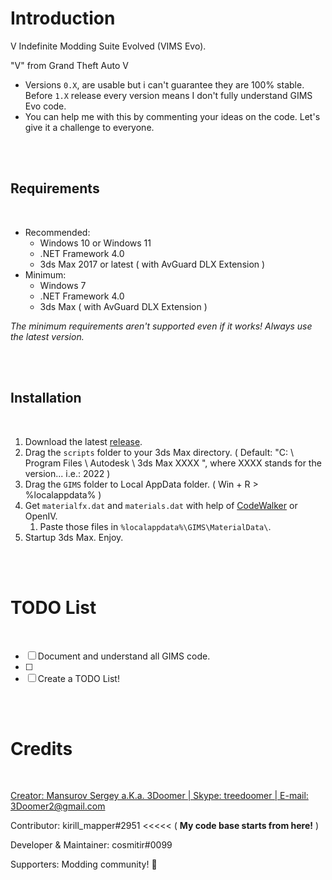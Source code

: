 # Introduction

V Indefinite Modding Suite Evolved (VIMS Evo).

"V" from Grand Theft Auto V

  - Versions `0.X`, are usable but i can't guarantee they are 100% stable. Before `1.X` release every version means I don't fully understand GIMS Evo code.
  - You can help me with this by commenting your ideas on the code. Let's give it a challenge to everyone.

<br>
<br>

## Requirements

<br>

-	Recommended:
	- Windows 10 or Windows 11
	- .NET Framework 4.0
	- 3ds Max 2017 or latest ( with AvGuard DLX Extension )
- Minimum:
	- Windows 7
	- .NET Framework 4.0
	- 3ds Max ( with AvGuard DLX Extension )

*The minimum requirements aren't supported even if it works! Always use the latest version.*

<br>
<br>

## Installation

<br>

1. Download the latest [release](https://github.com/cosmitir/VIMS-Evo/releases/latest/).
2. Drag the `scripts` folder to your 3ds Max directory. ( Default: "C: \ Program Files \ Autodesk \ 3ds Max XXXX \", where XXXX stands for the version... i.e.: 2022 )
3. Drag the `GIMS` folder to Local AppData folder. ( Win + R > %localappdata% )
4. Get `materialfx.dat` and `materials.dat` with help of [CodeWalker](https://github.com/dexyfex/CodeWalker) or OpenIV.
   1. Paste those files in `%localappdata%\GIMS\MaterialData\`.
5. Startup 3ds Max. Enjoy.

<br>
<br>

# TODO List

<br>

- [ ] Document and understand all GIMS code.
- [ ] 
- [ ] Create a TODO List!

<br>
<br>

# Credits

<br>

[Creator: Mansurov Sergey a.K.a. 3Doomer | Skype: treedoomer | E-mail: 3Doomer2@gmail.com](https://github.com/3Doomer/GIMS-Evo/)

Contributor: kirill_mapper#2951	<<<<< ( **My code base starts from here!** )

Developer & Maintainer: cosmitir#0099

Supporters: Modding community! 💜